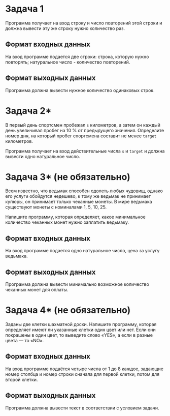 # Задача 1

Программа получает на вход строку и число повторений этой строки и должна вывести эту же строку нужно количество раз.

## Формат входных данных
На вход программе подается две строки:
строка, которую нужно повторять;
натуральное число - количество повторений.

## Формат выходных данных
Программа должна вывести нужное количество одинаковых строк.

# Задача 2*

В первый день спортсмен пробежал `s` километров, а затем он каждый день увеличивал пробег на 10 % от предыдущего значения. Определите номер дня, на который пробег спортсмена составит не менее `target` километров.

Программа получает на вход действительные числа `s` и `target` и должна вывести одно натуральное число.

# Задача 3* (не обязательно)

Всем известно, что ведьмак способен одолеть любых чудовищ, однако его услуги обойдутся недешево, к тому же ведьмак не принимает купюры, он принимает только чеканные монеты. В мире ведьмака существуют монеты с номиналами 1, 5, 10, 25.

Напишите программу, которая определяет, какое минимальное количество чеканных монет нужно заплатить ведьмаку.

## Формат входных данных
На вход программе подается одно натуральное число, цена за услугу ведьмака.

## Формат выходных данных
Программа должна вывести минимально возможное количество чеканных монет для оплаты.

# Задача 4* (не обязательно)

Заданы две клетки шахматной доски. Напишите программу, которая определяет имеют ли указанные клетки один цвет или нет. Если они покрашены в один цвет, то выведите слово «YES», а если в разные цвета — то «NO».

## Формат входных данных
На вход программе подаётся четыре числа от 1 до 8 каждое, задающие номер столбца и номер строки сначала для первой клетки, потом для второй клетки.

## Формат выходных данных
Программа должна вывести текст в соответствии с условием задачи.
